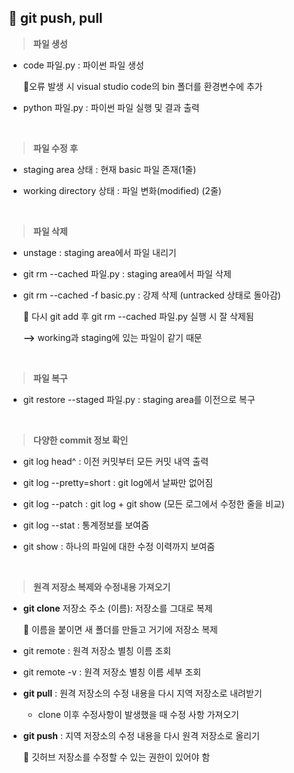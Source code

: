 ## 📄 git push, pull

> **파일 생성** 

- code 파일.py : 파이썬 파일 생성 

  📌오류 발생 시 visual studio code의 bin 폴더를 환경변수에 추가
 
- python 파일.py : 파이썬 파일 실행 및 결과 출력
<br>

> **파일 수정 후** 
- staging area 상태 : 현재 basic 파일 존재(1줄)
>> 
- working directory 상태 : 파일 변화(modified) (2줄)

<br>

> **파일 삭제**
- unstage : staging area에서 파일 내리기 

- git rm --cached 파일.py : staging area에서 파일 삭제
 
- git rm --cached -f basic.py : 강제 삭제 (untracked 상태로 돌아감)

  📌 다시 git add 후 git rm --cached 파일.py 실행 시 잘 삭제됨 
  
  **-->** working과 staging에 있는 파일이 같기 때문 
  
  <br>

> **파일 복구**
  - git restore --staged 파일.py : staging area를 이전으로 복구
<br>

> **다양한 commit 정보 확인**
- git log head^ : 이전 커밋부터 모든 커밋 내역 출력

- git log --pretty=short : git log에서 날짜만 없어짐

- git log --patch : git log + git show (모든 로그에서 수정한 줄을 비교)

- git log --stat : 통계정보를 보여줌  

- git show : 하나의 파일에 대한 수정 이력까지 보여줌
<br>

> **원격 저장소 복제와 수정내용 가져오기**

- **git clone** 저장소 주소 (이름): 저장소를 그대로 복제

  📌 이름을 붙이면 새 폴더를 만들고 거기에 저장소 복제

- git remote : 원격 저장소 별칭 이름 조회

- git remote -v : 원격 저장소 별칭 이름 세부 조회

- **git pull** : 원격 저장소의 수정 내용을 다시 지역 저장소로 내려받기

  - clone 이후 수정사항이 발생했을 때 수정 사항 가져오기

- **git push** : 지역 저장소의 수정 내용을 다시 원격 저장소로 올리기

  📌 깃허브 저장소를 수정할 수 있는 권한이 있어야 함


